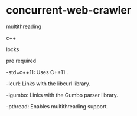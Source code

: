 # concurrent-web-crawler
multithreading

c++

locks

pre required

-std=c++11: Uses C++11 .

-lcurl: Links with the libcurl library.

-lgumbo: Links with the Gumbo parser library.

-pthread: Enables multithreading support.



